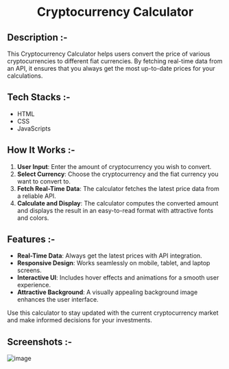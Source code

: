 # <p align="center">Cryptocurrency Calculator</p>

## Description :-

This Cryptocurrency Calculator helps users convert the price of various cryptocurrencies to different fiat currencies. By fetching real-time data from an API, it ensures that you always get the most up-to-date prices for your calculations.

## Tech Stacks :-

- HTML
- CSS
- JavaScripts

## How It Works :-

1. **User Input**: Enter the amount of cryptocurrency you wish to convert.
2. **Select Currency**: Choose the cryptocurrency and the fiat currency you want to convert to.
3. **Fetch Real-Time Data**: The calculator fetches the latest price data from a reliable API.
4. **Calculate and Display**: The calculator computes the converted amount and displays the result in an easy-to-read format with attractive fonts and colors.

## Features :-

- **Real-Time Data**: Always get the latest prices with API integration.
- **Responsive Design**: Works seamlessly on mobile, tablet, and laptop screens.
- **Interactive UI**: Includes hover effects and animations for a smooth user experience.
- **Attractive Background**: A visually appealing background image enhances the user interface.

Use this calculator to stay updated with the current cryptocurrency market and make informed decisions for your investments.

## Screenshots :-

![image](https://github.com/user-attachments/assets/2a8b1c37-f43b-49ca-98c3-e4e2b3ab16d1)
